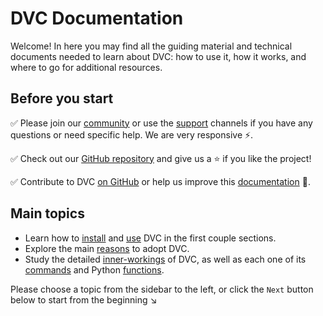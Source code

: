 # DVC Documentation

Welcome! In here you may find all the guiding material and technical documents
needed to learn about DVC: how to use it, how it works, and where to go for
additional resources.

## Before you start

✅ Please join our [community](/community) or use the [support](/support)
channels if you have any questions or need specific help. We are very responsive
⚡.

✅ Check out our [GitHub repository](https://github.com/iterative/dvc) and give
us a ⭐ if you like the project!

✅ Contribute to DVC [on GitHub](https://github.com/iterative/dvc) or help us
improve this [documentation](https://github.com/iterative/dvc.org) 🙏.

## Main topics

- Learn how to [install](/doc/install) and [use](/doc/learn) DVC in the first
  couple sections.
- Explore the main [reasons](/doc/use-cases) to adopt DVC.
- Study the detailed [inner-workings](/doc/user-guide) of DVC, as well as each
  one of its [commands](/doc/command-reference) and Python
  [functions](/doc/api-reference).

Please choose a topic from the sidebar to the left, or click the `Next` button
below to start from the beginning ↘
